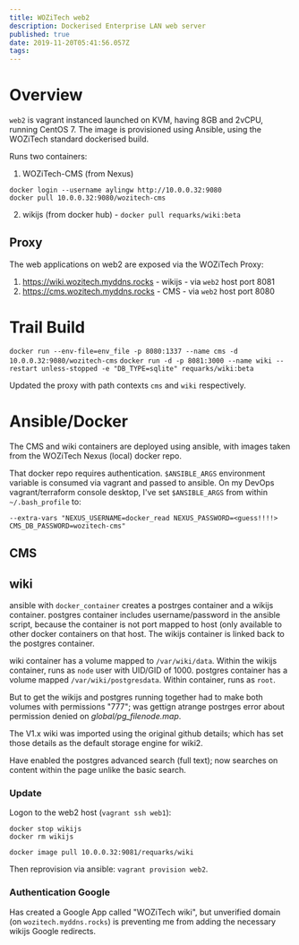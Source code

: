 ```yaml
---
title: WOZiTech web2
description: Dockerised Enterprise LAN web server
published: true
date: 2019-11-20T05:41:56.057Z
tags: 
---
```


# Overview
`web2` is  vagrant instanced launched on KVM, having 8GB and 2vCPU, running CentOS 7. The image is provisioned using Ansible, using the WOZiTech standard dockerised build.

Runs two containers:
1. WOZiTech-CMS (from Nexus)
```
docker login --username aylingw http://10.0.0.32:9080
docker pull 10.0.0.32:9080/wozitech-cms
```
2. wikijs (from docker hub) - `docker pull requarks/wiki:beta`

## Proxy
The web applications on web2 are exposed via the WOZiTech Proxy:
1. https://wiki.wozitech.myddns.rocks - wikijs -  via `web2` host port 8081
2. https://cms.wozitech.myddns.rocks - CMS - via `web2` host port 8080


# Trail Build
`docker run --env-file=env_file -p 8080:1337 --name cms -d 10.0.0.32:9080/wozitech-cms`
`docker run -d -p 8081:3000 --name wiki --restart unless-stopped -e "DB_TYPE=sqlite" requarks/wiki:beta`

Updated the proxy with path contexts `cms` and `wiki` respectively.

# Ansible/Docker
The CMS and wiki containers are deployed using ansible, with images taken from the WOZiTech Nexus (local) docker repo.

That docker repo requires authentication. `$ANSIBLE_ARGS` environment variable is consumed via vagrant and passed to ansible. On my DevOps vagrant/terraform console desktop, I've set `$ANSIBLE_ARGS` from within `~/.bash_profile` to:
```
--extra-vars "NEXUS_USERNAME=docker_read NEXUS_PASSWORD=<guess!!!!> CMS_DB_PASSWORD=wozitech-cms"
```

## CMS

## wiki
ansible with `docker_container` creates a postrges container and a wikijs container. postgres container includes username/password in the ansible script, because the container is not port mapped to host (only available to other docker containers on that host. The wikijs container is linked back to the postgres container.

wiki container has a volume mapped to `/var/wiki/data`. Within the wikijs container, runs as `node` user with UID/GID of 1000.
postgres container has a volume mapped `/var/wiki/postgresdata`. Within container, runs as `root`.

But to get the wikijs and postgres running together had to make both volumes with permissions "777"; was gettign atrange postrges error about permission denied on _global/pg_filenode.map_.

The V1.x wiki was imported using the original github details; which has set those details as the default storage engine for wiki2.

Have enabled the postgres advanced search (full text); now searches on content within the page unlike the basic search.

### Update
Logon to the web2 host (`vagrant ssh web1`):
```
docker stop wikijs
docker rm wikijs

docker image pull 10.0.0.32:9081/requarks/wiki
```

Then reprovision via ansible: `vagrant provision web2`.



### Authentication Google
Has created a Google App called "WOZiTech wiki", but unverified domain (on `wozitech.myddns.rocks`) is preventing me from adding the necessary wikijs Google redirects.